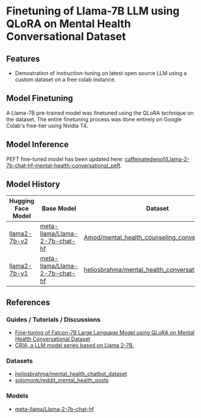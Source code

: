 # Finetuning of Llama-7B LLM using QLoRA on Mental Health Conversational Dataset

## Features
- Demostration of instruction-tuning on latest open source LLM using a custom dataset on a free colab instance.

## Model Finetuning
A Llama-7B pre-trained model was finetuned using the QLoRA technique on the dataset. The entire finetuning process was done entirely on Google Colab's free-tier using Nvidia T4. 

## Model Inference
PEFT fine-tuned model has been updated here: [caffeinatedwoof/Llama-2-7b-chat-hf-mental-health-conversational_peft](https://huggingface.co/caffeinatedwoof/Llama-2-7b-chat-hf-mental-health-conversational_peft).

## Model History
| Hugging Face Model | Base Model | Dataset | Colab |
| ----------- | ----------- | ----------- | ----------- |
| [llama2-7b-v2](https://huggingface.co/caffeinatedwoof/Llama-2-7b-chat-hf-mental-health-conversational_peft) | [meta-llama/Llama-2-7b-chat-hf](https://huggingface.co/meta-llama/Llama-2-7b-chat-hf) | [Amod/mental_health_counseling_conversations](https://huggingface.co/datasets/Amod/mental_health_counseling_conversations)| [![Open In Colab](https://colab.research.google.com/assets/colab-badge.svg)](https://colab.research.google.com/drive/145yWAi1GLuuihYfjEn7mCUYgkcHI4qrb#scrollTo=7xQonNQJSLk0) | 
| [llama2-7b-v1](https://huggingface.co/caffeinatedwoof/Llama-2-7b-chat-hf-mental-health-conversational_peft) | [meta-llama/Llama-2-7b-chat-hf](https://huggingface.co/meta-llama/Llama-2-7b-chat-hf) | [heliosbrahma/mental_health_conversational_dataset](https://huggingface.co/datasets/heliosbrahma/mental_health_conversational_dataset) | [![Open In Colab](https://colab.research.google.com/assets/colab-badge.svg)](https://colab.research.google.com/drive/145yWAi1GLuuihYfjEn7mCUYgkcHI4qrb?usp=sharing) |

## References

### Guides / Tutorials / Discussions
- [Fine-tuning of Falcon-7B Large Language Model using QLoRA on Mental Health Conversational Dataset](https://medium.com/@iamarunbrahma/fine-tuning-of-falcon-7b-large-language-model-using-qlora-on-mental-health-dataset-aa290eb6ec85)
- [CRIA, a LLM model series based on Llama 2-7B.](https://github.com/davzoku/cria/blob/main/README.md)
  
### Datasets
- [heliosbrahma/mental_health_chatbot_dataset](https://huggingface.co/datasets/heliosbrahma/mental_health_chatbot_dataset)
- [solomonk/reddit_mental_health_posts](https://huggingface.co/datasets/solomonk/reddit_mental_health_posts)

### Models
- [meta-llama/Llama-2-7b-chat-hf](https://huggingface.co/meta-llama/Llama-2-7b-chat-hf) 

